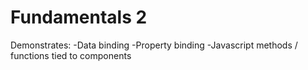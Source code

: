 # Fundamentals 2

Demonstrates:
-Data binding
-Property binding
-Javascript methods / functions tied to components
